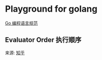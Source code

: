 # Playground for golang

[Go 编程语言规范](https://go.dev/ref/spec)

## Evaluator Order 执行顺序

来源: [知乎](https://www.zhihu.com/question/65916025/answer/2484976011)